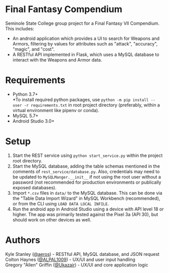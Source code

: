 # Final Fantasy Compendium

Seminole State College group project for a Final Fantasy VII Compendium. This includes:  

* An android application which provides a UI to search for Weapons and Armors, filtering by values for attributes such as "attack", "accuracy", "magic", and "cost".  
* A RESTful API implemented in Flask, which uses a MySQL database to interact with the Weapons and Armor data.  

# Requirements

* Python 3.7+  
  *To install required python packages, use `python -m pip install --user -r requirements.txt` in root project directory (preferably, within a virtual environment like pipenv or conda).   
* MySQL 5.7+  
* Android Studio 3.0+  

# Setup

1) Start the REST service using `python start_service.py` within the project root directory.  
2) Start the MySQL database, adding the table schemas mentioned in the comments of `rest_service/database.py`. Also, credentials may need to be updated to `MySQLManger.__init__` if not using the root user without a password (not recommended for production environments or publically exposed databases).  
3) Import `*.csv` files in `data/` to the MySQL database. This can be done via the "Table Data Import Wizard" in MySQL Workbench (recommended), or from the CLI using `LOAD DATA LOCAL INFILE`.  
4) Run the android app in Android Studio using a device with API level 18 or higher. The app was primarily tested against the Pixel 3a (API 30), but should work on other devices as well.  

# Authors
Kyle Stanley ([@aeros](https://github.com/aeros)) - RESTful API, MySQL database, and JSON request  
Colton Haynes ([@ALPAL1009](https://github.com/Ukazair)) - UX/UI and user input handling  
Gregory "Allen" Griffin ([@Ukazair](https://github.com/ALPAL1009)) - UX/UI and core application logic  
